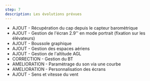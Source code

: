 ```yaml
---
step: 7
description: Les évolutions prévues
---
```


 - AJOUT        - Récupération du cap depuis le capteur baromètrique     
 - AJOUT        - Gestion de l'écran 2.9'' en mode portrait (fixation sur les élévateurs)     
 - AJOUT        - Boussole graphique
 - AJOUT        - Gestion des espaces aériens
 - AJOUT        - Gestion de l'altitude AGL
 - CORRECTION   - Gestion du BT
 - AMELIORATION - Paramètrage du son via une courbe
 - AMELIORATION - Personnalisation des écrans
 - AJOUT        - Sens et vitesse du vent
 